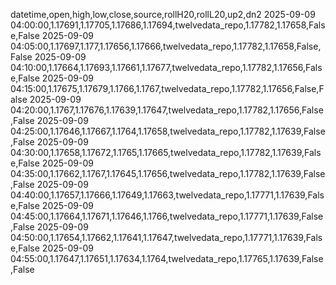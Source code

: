 datetime,open,high,low,close,source,rollH20,rollL20,up2,dn2
2025-09-09 04:00:00,1.17691,1.17705,1.17686,1.17694,twelvedata_repo,1.17782,1.17658,False,False
2025-09-09 04:05:00,1.17697,1.177,1.17656,1.17666,twelvedata_repo,1.17782,1.17658,False,False
2025-09-09 04:10:00,1.17664,1.17693,1.17661,1.17677,twelvedata_repo,1.17782,1.17656,False,False
2025-09-09 04:15:00,1.17675,1.17679,1.1766,1.1767,twelvedata_repo,1.17782,1.17656,False,False
2025-09-09 04:20:00,1.1767,1.17676,1.17639,1.17647,twelvedata_repo,1.17782,1.17656,False,False
2025-09-09 04:25:00,1.17646,1.17667,1.1764,1.17658,twelvedata_repo,1.17782,1.17639,False,False
2025-09-09 04:30:00,1.17658,1.17672,1.1765,1.17665,twelvedata_repo,1.17782,1.17639,False,False
2025-09-09 04:35:00,1.17662,1.1767,1.17645,1.17656,twelvedata_repo,1.17782,1.17639,False,False
2025-09-09 04:40:00,1.17657,1.17666,1.17649,1.17663,twelvedata_repo,1.17771,1.17639,False,False
2025-09-09 04:45:00,1.17664,1.17671,1.17646,1.1766,twelvedata_repo,1.17771,1.17639,False,False
2025-09-09 04:50:00,1.17654,1.17662,1.17641,1.17647,twelvedata_repo,1.17771,1.17639,False,False
2025-09-09 04:55:00,1.17647,1.17651,1.17634,1.1764,twelvedata_repo,1.17765,1.17639,False,False
